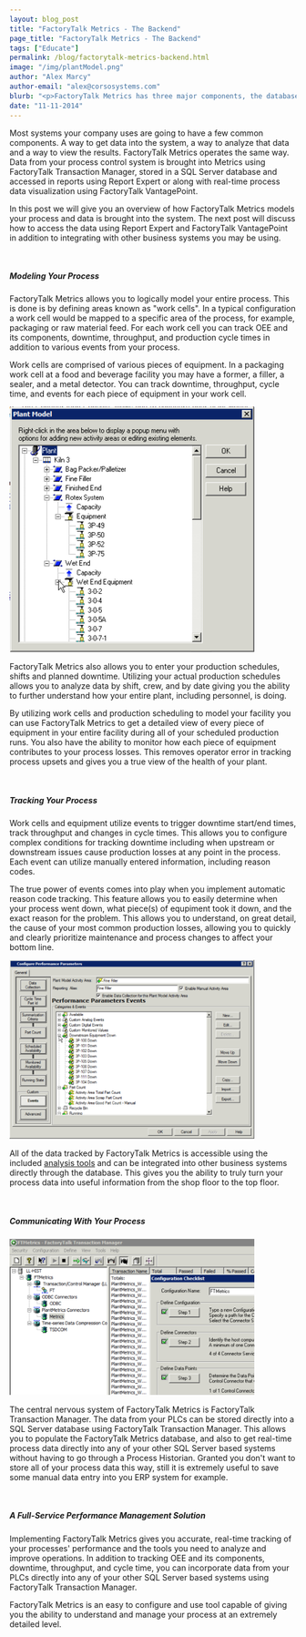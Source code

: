 ```yaml
---
layout: blog_post
title: "FactoryTalk Metrics - The Backend"
page_title: "FactoryTalk Metrics - The Backend"
tags: ["Educate"]
permalink: /blog/factorytalk-metrics-backend.html
image: "/img/plantModel.png"
author: "Alex Marcy"
author-email: "alex@corsosystems.com"
blurb: "<p>FactoryTalk Metrics has three major components, the database, process communications and reporting/analysis. This post details the database and communications systems and how they can be used to integrate FactoryTalk Metrics into your process.</p>"
date: "11-11-2014"
---
```


<p>Most systems your company uses are going to have a few common components. A way to get data into the system, a way to analyze that data and a way to view the results. FactoryTalk Metrics operates the same way. Data from your process control system is brought into Metrics using FactoryTalk Transaction Manager, stored in a SQL Server database and accessed in reports using Report Expert or along with real-time process data visualization using FactoryTalk VantagePoint.</p>

<p>In this post we will give you an overview of how FactoryTalk Metrics models your process and data is brought into the system. The next post  will discuss how to access the data using Report Expert and FactoryTalk VantagePoint in addition to integrating with other business systems you may be using.</p>
<br/>
<h5><b>Modeling Your Process</b></h5>
<p>FactoryTalk Metrics allows you to logically model your entire process. This is done is by defining areas known as "work cells". In a typical configuration a work cell would be mapped to a specific area of the process, for example, packaging or raw material feed. For each work cell you can track OEE and its components, downtime, throughput, and production cycle times in addition to various events from your process.</p>

<p>Work cells are comprised of various pieces of equipment. In a packaging work cell at a food and beverage facility you may have a former, a filler, a sealer, and a metal detector. You can track downtime, throughput, cycle time, and events for each piece of equipment in your work cell.</p>

<img src="/img/plantModel.png" width="430px"/>

<p>FactoryTalk Metrics also allows you to enter your production schedules, shifts and planned downtime. Utilizing your actual production schedules allows you to analyze data by shift, crew, and by date giving you the ability to further understand how your entire plant, including personnel, is doing.</p>

<p>By utilizing work cells and production scheduling to model your facility you can use FactoryTalk Metrics to get a detailed view of every piece of equipment in your entire facility during all of your scheduled production runs. You also have the ability to monitor how each piece of equipment contributes to your process losses. This removes operator error in tracking process upsets and gives you a true view of the health of your plant.</p>

<br/>
<h5><b>Tracking Your Process</b></h5>
<p>Work cells and equipment utilize events to trigger downtime start/end times, track throughput and changes in cycle times. This allows you to configure complex conditions for tracking downtime including when upstream or downstream issues cause production losses at any point in the process. Each event can utilize manually entered information, including reason codes.</p>

<p>The true power of events comes into play when you implement automatic reason code tracking. This feature allows you to easily determine when your process went down, what piece(s) of equpiment took it down, and the exact reason for the problem. This allows you to understand, on great detail, the cause of your most common production losses, allowing you to quickly and clearly prioritize maintenance and process changes to affect your bottom line.</p>
<img src="/img/events.png" width="430px"/>

<p>All of the data tracked by FactoryTalk Metrics is accessible using the included <a href="/blog/factorytalk-metrics-data-analysis.html">analysis tools</a> and can be integrated into other business systems directly through the database. This gives you the ability to truly turn your process data into useful information from the shop floor to the top floor.</p>

<br/>
<h5><b>Communicating With Your Process</b></h5>
<img src="/img/transMgr.png" width="430px"/>
<p>The central nervous system of FactoryTalk Metrics is FactoryTalk Transaction Manager. The data from your PLCs can be stored directly into a SQL Server database using FactoryTalk Transaction Manager. This allows you to populate the FactoryTalk Metrics database, and also to get real-time process data directly into any of your other SQL Server based systems without having to go through a Process Historian. Granted you don't want to store all of your process data this way, still it is extremely useful to save some manual data entry into you ERP system for example.</p>

<br/>
<h5><b>A Full-Service Performance Management Solution</b></h5>
<p>Implementing FactoryTalk Metrics gives you accurate, real-time tracking of your processes' performance and the tools you need to analyze and improve operations. In addition to tracking OEE and its components, downtime, throughput, and cycle time, you can incorporate data from your PLCs directly into any of your other SQL Server based systems using FactoryTalk Transaction Manager.</p>

<p>FactoryTalk Metrics is an easy to configure and use tool capable of giving you the ability to understand and manage your process at an extremely detailed level.</p>



